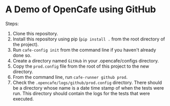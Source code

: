 A Demo of OpenCafe using GitHub
===============================

Steps:

1. Clone this repository.
2. Install this repository using pip (`pip install .` from the root directory
   of the project).
3. Run `cafe-config init` from the command line if you haven't already done
   so.
4. Create a directory named `GitHub` in your .opencafe/configs directory.
5. Copy the `prod.config` file from the root of this project to the new
   directory.
6. From the command line, run `cafe-runner github prod`.
7. Check the `.opencafe/logs/github/prod.config` directory. There should be
   a directory whose name is a date time stamp of when the tests were run.
   This directory should contain the logs for the tests that were executed.